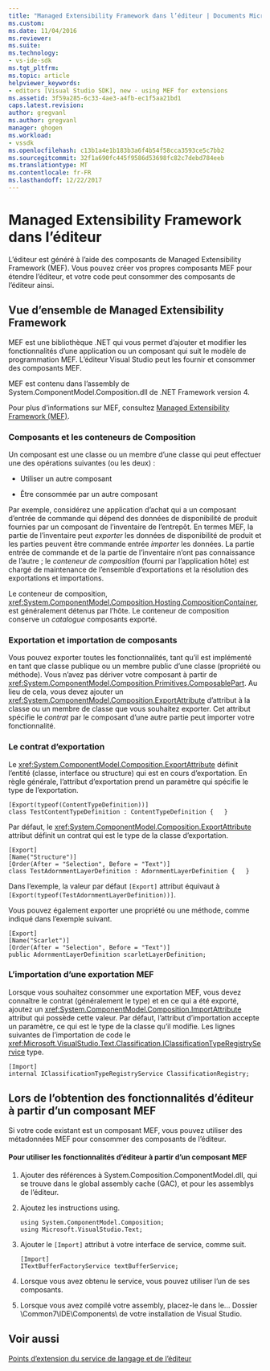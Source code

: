 ```yaml
---
title: "Managed Extensibility Framework dans l’éditeur | Documents Microsoft"
ms.custom: 
ms.date: 11/04/2016
ms.reviewer: 
ms.suite: 
ms.technology:
- vs-ide-sdk
ms.tgt_pltfrm: 
ms.topic: article
helpviewer_keywords:
- editors [Visual Studio SDK], new - using MEF for extensions
ms.assetid: 3f59a285-6c33-4ae3-a4fb-ec1f5aa21bd1
caps.latest.revision: 
author: gregvanl
ms.author: gregvanl
manager: ghogen
ms.workload:
- vssdk
ms.openlocfilehash: c13b1a4e1b183b3a6f4b54f58cca3593ce5c7bb2
ms.sourcegitcommit: 32f1a690fc445f9586d53698fc82c7debd784eeb
ms.translationtype: MT
ms.contentlocale: fr-FR
ms.lasthandoff: 12/22/2017
---
```

# <a name="managed-extensibility-framework-in-the-editor"></a>Managed Extensibility Framework dans l’éditeur
L’éditeur est généré à l’aide des composants de Managed Extensibility Framework (MEF). Vous pouvez créer vos propres composants MEF pour étendre l’éditeur, et votre code peut consommer des composants de l’éditeur ainsi.  
  
## <a name="overview-of-the-managed-extensibility-framework"></a>Vue d’ensemble de Managed Extensibility Framework  
 MEF est une bibliothèque .NET qui vous permet d’ajouter et modifier les fonctionnalités d’une application ou un composant qui suit le modèle de programmation MEF. L’éditeur Visual Studio peut les fournir et consommer des composants MEF.  
  
 MEF est contenu dans l’assembly de System.ComponentModel.Composition.dll de .NET Framework version 4.  
  
 Pour plus d’informations sur MEF, consultez [Managed Extensibility Framework (MEF)](/dotnet/framework/mef/index).  
  
### <a name="component-parts-and-composition-containers"></a>Composants et les conteneurs de Composition  
 Un composant est une classe ou un membre d’une classe qui peut effectuer une des opérations suivantes (ou les deux) :  
  
-   Utiliser un autre composant  
  
-   Être consommée par un autre composant  
  
 Par exemple, considérez une application d’achat qui a un composant d’entrée de commande qui dépend des données de disponibilité de produit fournies par un composant de l’inventaire de l’entrepôt. En termes MEF, la partie de l’inventaire peut *exporter* les données de disponibilité de produit et les parties peuvent être commande entrée *importer* les données. La partie entrée de commande et de la partie de l’inventaire n’ont pas connaissance de l’autre ; le *conteneur de composition* (fourni par l’application hôte) est chargé de maintenance de l’ensemble d’exportations et la résolution des exportations et importations.  
  
 Le conteneur de composition, <xref:System.ComponentModel.Composition.Hosting.CompositionContainer>, est généralement détenus par l’hôte. Le conteneur de composition conserve un *catalogue* composants exporté.  
  
### <a name="exporting-and-importing-component-parts"></a>Exportation et importation de composants  
 Vous pouvez exporter toutes les fonctionnalités, tant qu’il est implémenté en tant que classe publique ou un membre public d’une classe (propriété ou méthode). Vous n’avez pas dériver votre composant à partir de <xref:System.ComponentModel.Composition.Primitives.ComposablePart>. Au lieu de cela, vous devez ajouter un <xref:System.ComponentModel.Composition.ExportAttribute> d’attribut à la classe ou un membre de classe que vous souhaitez exporter. Cet attribut spécifie le *contrat* par le composant d’une autre partie peut importer votre fonctionnalité.  
  
### <a name="the-export-contract"></a>Le contrat d’exportation  
 Le <xref:System.ComponentModel.Composition.ExportAttribute> définit l’entité (classe, interface ou structure) qui est en cours d’exportation. En règle générale, l’attribut d’exportation prend un paramètre qui spécifie le type de l’exportation.  
  
```  
[Export(typeof(ContentTypeDefinition))]  
class TestContentTypeDefinition : ContentTypeDefinition {   }  
```  
  
 Par défaut, le <xref:System.ComponentModel.Composition.ExportAttribute> attribut définit un contrat qui est le type de la classe d’exportation.  
  
```  
[Export]  
[Name("Structure")]  
[Order(After = "Selection", Before = "Text")]  
class TestAdornmentLayerDefinition : AdornmentLayerDefinition {   }  
```  
  
 Dans l’exemple, la valeur par défaut `[Export]` attribut équivaut à `[Export(typeof(TestAdornmentLayerDefinition))]`.  
  
 Vous pouvez également exporter une propriété ou une méthode, comme indiqué dans l’exemple suivant.  
  
```  
[Export]  
[Name("Scarlet")]  
[Order(After = "Selection", Before = "Text")]  
public AdornmentLayerDefinition scarletLayerDefinition;  
```  
  
### <a name="importing-a-mef-export"></a>L’importation d’une exportation MEF  
 Lorsque vous souhaitez consommer une exportation MEF, vous devez connaître le contrat (généralement le type) et en ce qui a été exporté, ajoutez un <xref:System.ComponentModel.Composition.ImportAttribute> attribut qui possède cette valeur. Par défaut, l’attribut d’importation accepte un paramètre, ce qui est le type de la classe qu’il modifie. Les lignes suivantes de l’importation de code le <xref:Microsoft.VisualStudio.Text.Classification.IClassificationTypeRegistryService> type.  
  
```  
[Import]  
internal IClassificationTypeRegistryService ClassificationRegistry;  
```  
  
## <a name="getting-editor-functionality-from-a-mef-component-part"></a>Lors de l’obtention des fonctionnalités d’éditeur à partir d’un composant MEF  
 Si votre code existant est un composant MEF, vous pouvez utiliser des métadonnées MEF pour consommer des composants de l’éditeur.  
  
#### <a name="to-consume-editor-functionality-from-a-mef-component-part"></a>Pour utiliser les fonctionnalités d’éditeur à partir d’un composant MEF  
  
1.  Ajouter des références à System.Composition.ComponentModel.dll, qui se trouve dans le global assembly cache (GAC), et pour les assemblys de l’éditeur.  
  
2.  Ajoutez les instructions using.  
  
    ```  
    using System.ComponentModel.Composition;  
    using Microsoft.VisualStudio.Text;  
    ```  
  
3.  Ajouter le `[Import]` attribut à votre interface de service, comme suit.  
  
    ```  
    [Import]  
    ITextBufferFactoryService textBufferService;  
    ```  
  
4.  Lorsque vous avez obtenu le service, vous pouvez utiliser l’un de ses composants.  
  
5.  Lorsque vous avez compilé votre assembly, placez-le dans le... Dossier \Common7\IDE\Components\ de votre installation de Visual Studio.  
  
## <a name="see-also"></a>Voir aussi  
 [Points d’extension du service de langage et de l’éditeur](../extensibility/language-service-and-editor-extension-points.md)